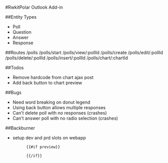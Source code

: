 #RwkitPolar Outlook Add-in

##Entity Types
- Poll
- Question
- Answer
- Response

##Routes
/polls
/polls/start
/polls/view/:pollId
/polls/create
/polls/edit/:pollId
/polls/delete/:pollId
/polls/insert/:pollId
/polls/chart/:chartId

##Todos
- Remove hardcode from chart ajax post
- Add back button to chart preview

##Bugs
- Need word breaking on donut legend
- Using back button allows multiple responses
- Can't delete poll with no responses (crashes)
- Can't answer poll with no radio selection (crashes)

##Backburner
- setup dev and prd slots on webapp



            {{#if preview}}
                    
            {{/if}}